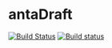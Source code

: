 # antaDraft

[![Build Status](https://travis-ci.org/rte-antares-rpackage/antaDraft.svg?branch=master)](https://travis-ci.org/rte-antares-rpackage/antaDraft)
[![Build status](https://ci.appveyor.com/api/projects/status/bschvlet4df6f7dx/branch/master?svg=true)](https://ci.appveyor.com/project/rte-antares-rpackage/antadraft/branch/master)
